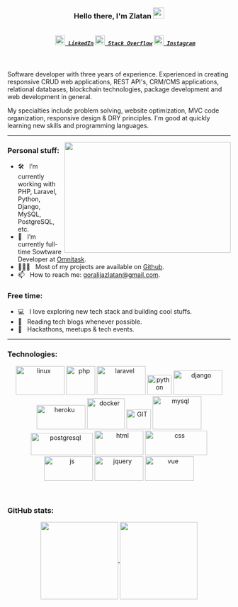 <h3 align="center">
  Hello there, I'm Zlatan <img src="https://media.giphy.com/media/hvRJCLFzcasrR4ia7z/giphy.gif" width="25px">
</h3>
<h5 align="center">
  <code>
    <a href="https://www.linkedin.com/in/zlatan-goralija/" title="LinkedIn Profile"><img width="22" src="https://github.com/zumrudu-anka/zumrudu-anka/blob/master/images/linkedin.svg"> LinkedIn</a></code>
  <code><a href="https://stackoverflow.com/users/10000772/zlatan" title="Stack Overflow Profile"><img width="22" src="https://github.com/zumrudu-anka/zumrudu-anka/blob/master/images/stackoverflow.svg"> Stack Overflow</a></code>
  <code><a href="https://www.instagram.com/zlatan.goralija/" title="Instagram Profile"><img width="22" src="https://github.com/zumrudu-anka/zumrudu-anka/blob/master/images/instagram.svg"> Instagram</a></code>
</h5>
<br>

Software developer with three years of experience. Experienced in creating responsive CRUD web applications, REST API's, CRM/CMS applications, relational databases, blockchain technologies, package development and web development in general.

My specialties include problem solving, website optimization, MVC code organization, responsive design & DRY principles. I'm good at quickly learning new skills and programming languages. 

<hr>

<img align="right" height="250" width="375" alt="" src="https://raw.githubusercontent.com/iampavangandhi/iampavangandhi/master/gifs/coder.gif" />

### Personal stuff:

- 🛠 &nbsp; I’m currently working with PHP, Laravel, Python, Django, MySQL, PostgreSQL, etc.
- 🚀 &nbsp; I’m currently full-time Sowtware Developer at [Omnitask](https://omnitask.ba).
- 👨🏻‍💻 &nbsp; Most of my projects are available on [Github](https://github.com/zlatangoralija).
- 📫 &nbsp; How to reach me: <a href="mailto:goralijazlatan@gmail.com">goralijazlatan@gmail.com</a>.

### Free time:

- 💻 &nbsp; I love exploring new tech stack and building cool stuffs.
- 📰 &nbsp; Reading tech blogs whenever possible.
- 🍕 &nbsp; Hackathons, meetups & tech events.

<hr>

### Technologies:

<p align="center">
  <img src="https://www.vectorlogo.zone/logos/linux/linux-ar21.svg" alt="linux" width="110" height="65"/>
  <img src="https://www.vectorlogo.zone/logos/php/php-icon.svg" alt="php" width="65" height="65"/>
  <img src="https://www.vectorlogo.zone/logos/laravel/laravel-ar21.svg" alt="laravel" width="110" height="65"/>
  <img src="https://www.vectorlogo.zone/logos/python/python-icon.svg" alt="python" width="55" height="45"/>
  <img src="https://www.vectorlogo.zone/logos/djangoproject/djangoproject-ar21.svg" alt="django" width="110" height="55"/>
  <img src="https://www.vectorlogo.zone/logos/heroku/heroku-ar21.svg" alt="heroku" width="110" height="55"/>
  <img src="https://www.vectorlogo.zone/logos/docker/docker-icon.svg" alt="docker" width="85" height="70"/> 
  <img src="https://www.vectorlogo.zone/logos/git-scm/git-scm-icon.svg" alt="GIT" width="55" height="45"/> 
  <img src="https://www.vectorlogo.zone/logos/mysql/mysql-ar21.svg" alt="mysql" width="110" height="75"/>
  <img src="https://www.vectorlogo.zone/logos/postgresql/postgresql-horizontal.svg" alt="postgresql" width="140" height="50"/>
  <img src="https://www.vectorlogo.zone/logos/w3_html5/w3_html5-ar21.svg" alt="html" width="110" height="55"/>
  <img src="https://www.vectorlogo.zone/logos/netlifyapp_watercss/netlifyapp_watercss-ar21.svg" alt="css" width="140" height="55"/>
  <img src="https://www.vectorlogo.zone/logos/javascript/javascript-horizontal.svg" alt="js" width="110" height="55"/>
  <img src="https://www.vectorlogo.zone/logos/jquery/jquery-horizontal.svg" alt="jquery" width="110" height="55"/>
  <img src="https://www.vectorlogo.zone/logos/vuejs/vuejs-ar21.svg" alt="vue" width="110" height="55"/>
</p>

<br>

### GitHub stats:

<p align=center>
  <a href="https://github.com/zlatangoralija/zlatangoralija" title="Go to Source">
    <img height=175 align="center" src="https://github-readme-stats.vercel.app/api?username=zlatangoralija&show_icons=true&theme=gotham">
  </a>
  <a href="https://github.com/zlatangoralija/zlatangoralija">
  <img height=175 align="center" src="https://github-readme-stats.vercel.app/api/top-langs/?username=zlatangoralija&hide=c%23,powershell,java&title_color=2aa889&text_color=99d1ce&icon_color=2bbc8a&bg_color=0c1014&langs_count=8&layout=compact" />
  </a>
</p>
